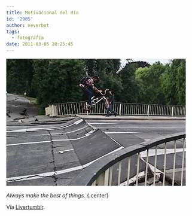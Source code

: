 ```yaml
---
title: Motivacional del día
id: '2905'
author: neverbot
tags:
  - fotografía
date: 2011-03-05 20:25:45
---
```


![201103052025.jpg](./motivacional-del-dia/201103052025.jpg)

_Always make the best of things_. {.center}

Vía [Livertumblr](http://livercake.tumblr.com/post/3445745072/always-make-the-best-of-things-via-nervioso).
